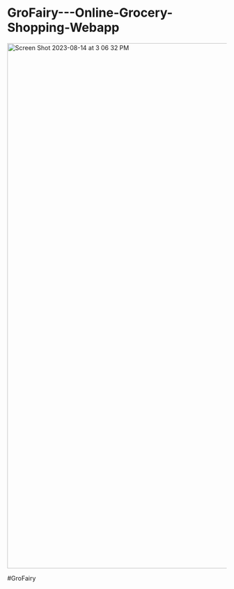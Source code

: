 # GroFairy---Online-Grocery-Shopping-Webapp

<img width="1207" alt="Screen Shot 2023-08-14 at 3 06 32 PM" src="https://github.com/ricardoaxelbaeza/GroFairy---Online-Grocery-Shopping-Webapp/assets/77639742/4530ae33-a899-4815-9f2c-7c6346fe06a6">

#GroFairy
